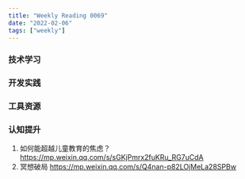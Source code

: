 ```yaml
---
title: "Weekly Reading 0069"
date: "2022-02-06"
tags: ["weekly"]
---
```


### 技术学习


### 开发实践


### 工具资源


### 认知提升
1. 如何能超越儿童教育的焦虑？ https://mp.weixin.qq.com/s/sGKjPmrx2fuKRu_RG7uCdA
2. 冥想破局 https://mp.weixin.qq.com/s/Q4nan-p82LOjMeLa28SPBw 